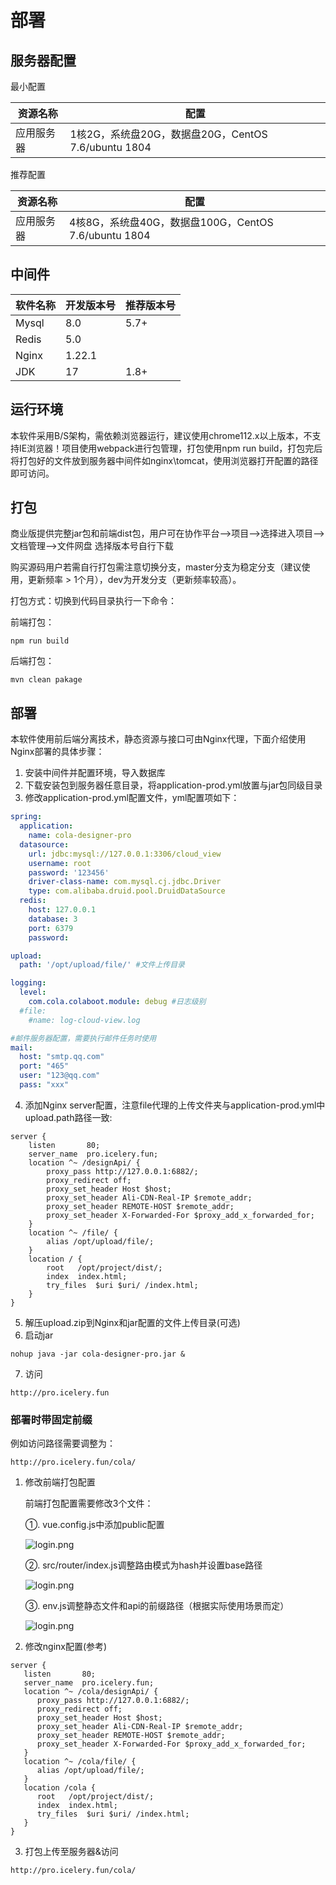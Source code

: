 # 部署
## 服务器配置

最小配置

| 资源名称  | 配置                                        |
|-------|-------------------------------------------|
| 应用服务器 | 1核2G，系统盘20G，数据盘20G，CentOS 7.6/ubuntu 1804 |

 推荐配置

| 资源名称  | 配置                                         |
|-------|--------------------------------------------|
| 应用服务器 | 4核8G，系统盘40G，数据盘100G，CentOS 7.6/ubuntu 1804 |
## 中间件

| 软件名称  | 开发版本号 | 推荐版本号 |
|-------|------|-------|
| Mysql | 8.0  | 5.7+  |
| Redis | 5.0  |       |
| Nginx | 1.22.1 |     |
| JDK   | 17   | 1.8+  |

## 运行环境
本软件采用B/S架构，需依赖浏览器运行，建议使用chrome112.x以上版本，不支持IE浏览器！项目使用webpack进行包管理，打包使用npm run build，打包完后将打包好的文件放到服务器中间件如nginx\tomcat，使用浏览器打开配置的路径即可访问。
## 打包
商业版提供完整jar包和前端dist包，用户可在协作平台-->项目-->选择进入项目-->文档管理-->文件网盘 选择版本号自行下载

购买源码用户若需自行打包需注意切换分支，master分支为稳定分支（建议使用，更新频率 > 1个月），dev为开发分支（更新频率较高）。

打包方式：切换到代码目录执行一下命令：

前端打包：
```shell
npm run build
```
后端打包：
```shell
mvn clean pakage
```
## 部署

本软件使用前后端分离技术，静态资源与接口可由Nginx代理，下面介绍使用Nginx部署的具体步骤：
1. 安装中间件并配置环境，导入数据库
2. 下载安装包到服务器任意目录，将application-prod.yml放置与jar包同级目录
3. 修改application-prod.yml配置文件，yml配置项如下：
```yaml
spring:
  application:
    name: cola-designer-pro
  datasource:
    url: jdbc:mysql://127.0.0.1:3306/cloud_view
    username: root
    password: '123456'
    driver-class-name: com.mysql.cj.jdbc.Driver
    type: com.alibaba.druid.pool.DruidDataSource
  redis:
    host: 127.0.0.1
    database: 3
    port: 6379
    password: 

upload:
  path: '/opt/upload/file/' #文件上传目录

logging:
  level:
    com.cola.colaboot.module: debug #日志级别
  #file:
    #name: log-cloud-view.log

#邮件服务器配置，需要执行邮件任务时使用
mail: 
  host: "smtp.qq.com"
  port: "465"
  user: "123@qq.com"
  pass: "xxx"
```
4. 添加Nginx server配置，注意file代理的上传文件夹与application-prod.yml中upload.path路径一致:
```
server {
    listen       80;
    server_name  pro.icelery.fun;
    location ^~ /designApi/ {
        proxy_pass http://127.0.0.1:6882/;
        proxy_redirect off;
        proxy_set_header Host $host;
        proxy_set_header Ali-CDN-Real-IP $remote_addr;
        proxy_set_header REMOTE-HOST $remote_addr;
        proxy_set_header X-Forwarded-For $proxy_add_x_forwarded_for;
    }
    location ^~ /file/ {
        alias /opt/upload/file/;
    }
    location / {
        root   /opt/project/dist/;
        index  index.html;
        try_files  $uri $uri/ /index.html;
    }
}
```
5. 解压upload.zip到Nginx和jar配置的文件上传目录(可选)
6. 启动jar
```shell
nohup java -jar cola-designer-pro.jar &
```
7. 访问
```shell
http://pro.icelery.fun
```

### 部署时带固定前缀

例如访问路径需要调整为：
```shell
http://pro.icelery.fun/cola/
```

1. 修改前端打包配置
    
   前端打包配置需要修改3个文件：

   ①. vue.config.js中添加public配置

   ![login.png](../../.vuepress/public/start/devops/bu1.png)

   ②. src/router/index.js调整路由模式为hash并设置base路径
   
   ![login.png](../../.vuepress/public/start/devops/bu2.png)

   ③. env.js调整静态文件和api的前缀路径（根据实际使用场景而定）

   ![login.png](../../.vuepress/public/start/devops/bu3.png)

2. 修改nginx配置(参考)

```
server {
   listen       80;
   server_name  pro.icelery.fun;
   location ^~ /cola/designApi/ {
      proxy_pass http://127.0.0.1:6882/;
      proxy_redirect off;
      proxy_set_header Host $host;
      proxy_set_header Ali-CDN-Real-IP $remote_addr;
      proxy_set_header REMOTE-HOST $remote_addr;
      proxy_set_header X-Forwarded-For $proxy_add_x_forwarded_for;
   }
   location ^~ /cola/file/ {
      alias /opt/upload/file/;
   }
   location /cola {
      root   /opt/project/dist/;
      index  index.html;
      try_files  $uri $uri/ /index.html;
   }
}
```

3. 打包上传至服务器&访问

```shell
http://pro.icelery.fun/cola/
```